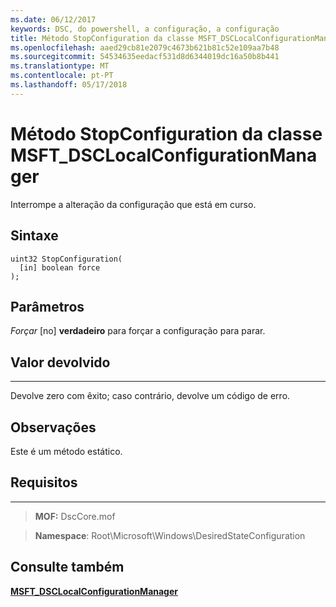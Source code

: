 ```yaml
---
ms.date: 06/12/2017
keywords: DSC, do powershell, a configuração, a configuração
title: Método StopConfiguration da classe MSFT_DSCLocalConfigurationManager
ms.openlocfilehash: aaed29cb81e2079c4673b621b81c52e109aa7b48
ms.sourcegitcommit: 54534635eedacf531d8d6344019dc16a50b8b441
ms.translationtype: MT
ms.contentlocale: pt-PT
ms.lasthandoff: 05/17/2018
---
```

# <a name="stopconfiguration-method-of-the-msftdsclocalconfigurationmanager-class"></a>Método StopConfiguration da classe MSFT_DSCLocalConfigurationManager

Interrompe a alteração da configuração que está em curso.

<a name="syntax"></a>Sintaxe
------

```mof
uint32 StopConfiguration(
  [in] boolean force
);
```

<a name="parameters"></a>Parâmetros
----------

*Forçar* \[no\] **verdadeiro** para forçar a configuração para parar.

## <a name="return-value"></a>Valor devolvido
------------

Devolve zero com êxito; caso contrário, devolve um código de erro.

## <a name="remarks"></a>Observações

Este é um método estático.

## <a name="requirements"></a>Requisitos
------------
>**MOF:** DscCore.mof

>**Namespace**: Root\Microsoft\Windows\DesiredStateConfiguration


## <a name="see-also"></a>Consulte também


[**MSFT_DSCLocalConfigurationManager**](msft-dsclocalconfigurationmanager.md)